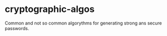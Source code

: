 # cryptographic-algos
Common and not so common algorythms for generating strong ans secure passwords.
